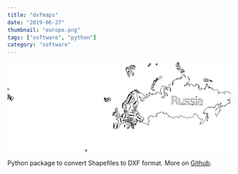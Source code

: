 ```yaml
---
title: "dxfmaps"
date: "2019-06-27"
thumbnail: "europe.png"
tags: ["software", "python"]
category: "software"
---
```


![Map of Europe](europe.png)

Python package to convert Shapefiles to DXF format. More on [Github](https://github.com/dmartzol/dxfmaps).
